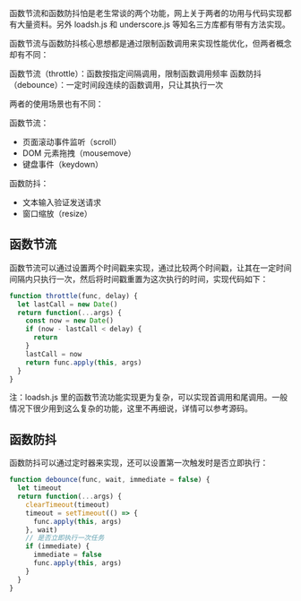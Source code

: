 [pixiv:68321417]: # 'https://i.loli.net/2018/12/16/5c1653911d1ec.jpg'

函数节流和函数防抖怕是老生常谈的两个功能，网上关于两者的功用与代码实现都有大量资料。另外 loadsh.js 和 underscore.js 等知名三方库都有带有方法实现。

函数节流与函数防抖核心思想都是通过限制函数调用来实现性能优化，但两者概念却有不同：

函数节流（throttle）：函数按指定间隔调用，限制函数调用频率
函数防抖（debounce）：一定时间段连续的函数调用，只让其执行一次

两者的使用场景也有不同：

函数节流：

- 页面滚动事件监听（scroll）
- DOM 元素拖拽（mousemove）
- 键盘事件（keydown）

函数防抖：

- 文本输入验证发送请求
- 窗口缩放（resize）

## 函数节流

函数节流可以通过设置两个时间戳来实现，通过比较两个时间戳，让其在一定时间间隔内只执行一次，然后将时间戳重置为这次执行的时间，实现代码如下：

```javascript
function throttle(func, delay) {
  let lastCall = new Date()
  return function(...args) {
    const now = new Date()
    if (now - lastCall < delay) {
      return
    }
    lastCall = now
    return func.apply(this, args)
  }
}
```

注：loadsh.js 里的函数节流功能实现更为复杂，可以实现首调用和尾调用。一般情况下很少用到这么复杂的功能，这里不再细说，详情可以参考源码。

## 函数防抖

函数防抖可以通过定时器来实现，还可以设置第一次触发时是否立即执行：

```javascript
function debounce(func, wait, immediate = false) {
  let timeout
  return function(...args) {
    clearTimeout(timeout)
    timeout = setTimeout(() => {
      func.apply(this, args)
    }, wait)
    // 是否立即执行一次任务
    if (immediate) {
      immediate = false
      func.apply(this, args)
    }
  }
}
```

